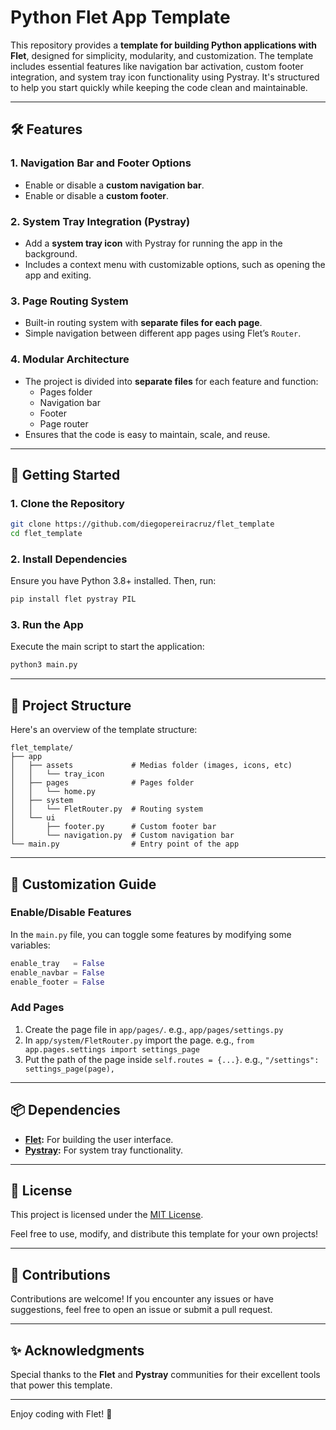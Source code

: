 # Python Flet App Template

This repository provides a **template for building Python applications with Flet**, designed for simplicity, modularity, and customization. The template includes essential features like navigation bar activation, custom footer integration, and system tray icon functionality using Pystray. It's structured to help you start quickly while keeping the code clean and maintainable.  

---

## 🛠️ **Features**

### 1. **Navigation Bar and Footer Options**  
- Enable or disable a **custom navigation bar**.
- Enable or disable a **custom footer**.  

### 2. **System Tray Integration (Pystray)**  
- Add a **system tray icon** with Pystray for running the app in the background.  
- Includes a context menu with customizable options, such as opening the app and exiting.  

### 3. **Page Routing System**  
- Built-in routing system with **separate files for each page**.  
- Simple navigation between different app pages using Flet’s `Router`.  

### 4. **Modular Architecture**  
- The project is divided into **separate files** for each feature and function:
  - Pages folder
  - Navigation bar  
  - Footer  
  - Page router
- Ensures that the code is easy to maintain, scale, and reuse.  

---

## 🚀 **Getting Started**

### 1. **Clone the Repository**
```bash
git clone https://github.com/diegopereiracruz/flet_template
cd flet_template
```

### 2. **Install Dependencies**  
Ensure you have Python 3.8+ installed. Then, run:  
```bash
pip install flet pystray PIL
```

### 3. **Run the App**  
Execute the main script to start the application:  
```bash
python3 main.py
```

---

## 📂 **Project Structure**
Here's an overview of the template structure:  

```
flet_template/
├── app
│   ├── assets             # Medias folder (images, icons, etc)
│   │   └── tray_icon
│   ├── pages              # Pages folder
│   │   └── home.py
│   ├── system
│   │   └── FletRouter.py  # Routing system
│   └── ui
│       ├── footer.py      # Custom footer bar
│       └── navigation.py  # Custom navigation bar
└── main.py                # Entry point of the app
```

---

## 📝 **Customization Guide**

### **Enable/Disable Features**  
In the `main.py` file, you can toggle some features by modifying some variables:  
```python
enable_tray   = False
enable_navbar = False
enable_footer = False
```

### **Add Pages**  
1. Create the page file in `app/pages/`. e.g., `app/pages/settings.py`
2. In `app/system/FletRouter.py` import the page. e.g., `from app.pages.settings import settings_page`
2. Put the path of the page inside `self.routes = {...}`. e.g., `"/settings": settings_page(page),`

---

## 📦 **Dependencies**
- **[Flet](https://flet.dev/):** For building the user interface.  
- **[Pystray](https://pystray.readthedocs.io/):** For system tray functionality.  

---

## 📃 **License**  
This project is licensed under the [MIT License](LICENSE).  

Feel free to use, modify, and distribute this template for your own projects!  

---

## 🙌 **Contributions**  
Contributions are welcome! If you encounter any issues or have suggestions, feel free to open an issue or submit a pull request.  

---

## ✨ **Acknowledgments**  
Special thanks to the **Flet** and **Pystray** communities for their excellent tools that power this template.  

--- 

Enjoy coding with Flet! 🚀  
